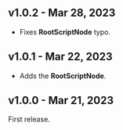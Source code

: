 ## v1.0.2 - Mar 28, 2023

* Fixes **RootScriptNode** typo.

## v1.0.1 - Mar 22, 2023

* Adds the **RootScriptNode**.

## v1.0.0 - Mar 21, 2023

First release.
